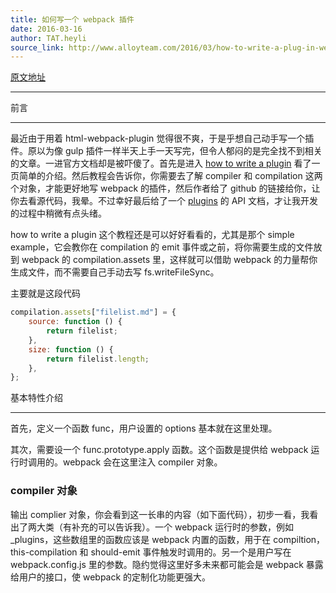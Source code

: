 ```yaml
---
title: 如何写一个 webpack 插件
date: 2016-03-16
author: TAT.heyli
source_link: http://www.alloyteam.com/2016/03/how-to-write-a-plug-in-webpack/
---
```


<!-- {% raw %} - for jekyll -->

[原文地址](https://github.com/lcxfs1991/blog/issues/1)  

* * *

前言  

* * *

最近由于用着 html-webpack-plugin 觉得很不爽，于是乎想自己动手写一个插件。原以为像 gulp 插件一样半天上手一天写完，但令人郁闷的是完全找不到相关的文章。一进官方文档却是被吓傻了。首先是进入 [how to write a plugin](https://webpack.github.io/docs/how-to-write-a-plugin.html) 看了一页简单的介绍。然后教程会告诉你，你需要去了解 compiler 和 compilation 这两个对象，才能更好地写 webpack 的插件，然后作者给了 github 的链接给你，让你去看源代码，我晕。不过幸好最后给了一个 [plugins](https://webpack.github.io/docs/plugins.html#the-compiler-instance) 的 API 文档，才让我开发的过程中稍微有点头绪。

how to write a plugin 这个教程还是可以好好看看的，尤其是那个 simple example，它会教你在 compilation 的 emit 事件或之前，将你需要生成的文件放到 webpack 的 compilation.assets 里，这样就可以借助 webpack 的力量帮你生成文件，而不需要自己手动去写 fs.writeFileSync。

主要就是这段代码

```javascript
compilation.assets["filelist.md"] = {
    source: function () {
        return filelist;
    },
    size: function () {
        return filelist.length;
    },
};
```

基本特性介绍  

* * *

首先，定义一个函数 func，用户设置的 options 基本就在这里处理。

其次，需要设一个 func.prototype.apply 函数。这个函数是提供给 webpack 运行时调用的。webpack 会在这里注入 compiler 对象。

### compiler 对象

输出 complier 对象，你会看到这一长串的内容（如下面代码），初步一看，我看出了两大类（有补充的可以告诉我）。一个 webpack 运行时的参数，例如\_plugins，这些数组里的函数应该是 webpack 内置的函数，用于在 compiltion，this-compilation 和 should-emit 事件触发时调用的。另一个是用户写在 webpack.config.js 里的参数。隐约觉得这里好多未来都可能会是 webpack 暴露给用户的接口，使 webpack 的定制化功能更强大。


<!-- {% endraw %} - for jekyll -->
